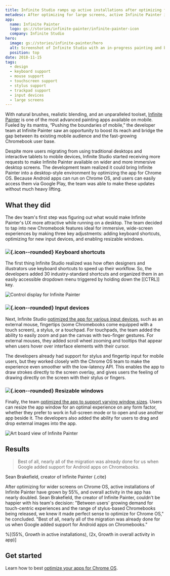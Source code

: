```yaml
---
title: Infinite Studio ramps up active installations after optimizing for Chrome OS
metadesc: After optimizing for large screens, active Infinite Painter installations and overall in-app activity have both grown substantially.
app:
  name: Infinite Painter
  logo: gs://stories/infinite-painter/infinite-painter-icon
  company: Infinite Studio
hero:
  image: gs://stories/infinite-painter/hero
  alt: Screenshot of Infinite Studio with an in-progress painting and brush options open
  position: top
date: 2018-11-15
tags:
  - design
  - keyboard support
  - mouse support
  - touchscreen support
  - stylus support
  - trackpad support
  - input devices
  - large screens
---
```


With natural brushes, realistic blending, and an unparalleled toolset, [Infinite Painter](https://play.google.com/store/apps/details?id=com.brakefield.painter) is one of the most advanced painting apps available on mobile. Fueled by its mantra, “Pushing the boundaries of mobile,” the developer team at Infinite Painter saw an opportunity to boost its reach and bridge the gap between its existing mobile audience and the fast-growing Chromebook user base.

Despite more users migrating from using traditional desktops and interactive tablets to mobile devices, Infinite Studio started receiving more requests to make Infinite Painter available on wider and more immersive desktop screens. The development team realized it could bring Infinite Painter into a desktop-style environment by optimizing the app for Chrome OS. Because Android apps can run on Chrome OS, and users can easily access them via Google Play, the team was able to make these updates without much heavy lifting.

## What they did

The dev team's first step was figuring out what would make Infinite Painter's UX more attractive while running on a desktop. The team decided to tap into new Chromebook features ideal for immersive, wide-screen experiences by making three key adjustments: adding keyboard shortcuts, optimizing for new input devices, and enabling resizable windows.

### ![](/images/icons/keyboard.png){.icon--rounded} Keyboard shortcuts

The first thing Infinite Studio realized was how often designers and illustrators use keyboard shortcuts to speed up their workflow. So, the developers added 30 industry-standard shortcuts and organized them in an easily accessible dropdown menu triggered by holding down the [[CTRL]] key.

![Control display for Infinite Painter](gs://stories/infinite-painter/infinitepainter-controls)

### ![](/images/icons/mouse.png){.icon--rounded} Input devices

Next, Infinite Studio [optimized the app for various input devices](/{{locale.code}}/android/input-compatibility), such as an external mouse, fingertips (some Chromebooks come equipped with a touch screen), a stylus, or a touchpad. For touchpads, the team added the ability to easily zoom and pan the canvas with two-finger gestures. For external mouses, they added scroll wheel zooming and tooltips that appear when users hover over interface elements with their cursor.

The developers already had support for stylus and fingertip input for mobile users, but they worked closely with the Chrome OS team to make the experience even smoother with the low-latency API. This enables the app to draw strokes directly to the screen overlay, and gives users the feeling of drawing directly on the screen with their stylus or fingers.

### ![](/images/icons/aspect_ratio.png){.icon--rounded} Resizable windows

Finally, the team [optimized the app to support varying window sizes](/{{locale.code}}/android/window-management). Users can resize the app window for an optimal experience on any form factor, whether they prefer to work in full-screen mode or to open and use another app beside it. The developers also added the ability for users to drag and drop external images into the app.

![Art board view of Infinite Painter](gs://stories/infinite-painter/infinitepainter-artboards)

## Results

> Best of all, nearly all of the migration was already done for us when Google added support for Android apps on Chromebooks.

Sean Brakefield, creator of Infinite Painter {.cite}

After optimizing for wider screens on Chrome OS, active installations of Infinite Painter have grown by 55%, and overall activity in the app has nearly doubled. Sean Brakefield, the creator of Infinite Painter, couldn't be happier with his team's decision: "Between users' growing demand for touch-centric experiences and the range of stylus-based Chromebooks being released, we knew it made perfect sense to optimize for Chrome OS," he concluded. "Best of all, nearly all of the migration was already done for us when Google added support for Android apps on Chromebooks."

%[(55%, Growth in active installations), (2x, Growth in overall activity in app)]

## Get started

Learn how to best [optimize your apps for Chrome OS](/{{locale.code}}/android/optimizing).
